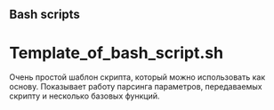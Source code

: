 ## Bash scripts
# Template_of_bash_script.sh
Очень простой шаблон скрипта, который можно использовать как основу. Показывает работу парсинга параметров, передаваемых скрипту и несколько базовых функций.

